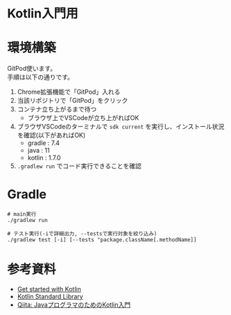 # Kotlin入門用

# 環境構築
GitPod使います。  
手順は以下の通りです。  

1. Chrome拡張機能で「GitPod」入れる
2. 当該リポジトリで「GitPod」をクリック
3. コンテナ立ち上がるまで待つ
    - ブラウザ上でVSCodeが立ち上がればOK
4. ブラウザVSCodeのターミナルで `sdk current` を実行し、インストール状況を確認(以下があればOK)
    - gradle : 7.4
    -  java  : 11
    - kotlin : 1.7.0
5. `.gradlew run` でコード実行できることを確認

# Gradle
```shell
# main実行
./gradlew run

# テスト実行(-iで詳細出力, --testsで実行対象を絞り込み)
./gradlew test [-i] [--tests "package.className[.methodName]]
```

# 参考資料
- [Get started with Kotlin](https://kotlinlang.org/docs/getting-started.html)
- [Kotlin Standard Library](https://kotlinlang.org/api/latest/jvm/stdlib/)
- [Qiita: JavaプログラマのためのKotlin入門](https://qiita.com/koher/items/bcc58c01c6ff2ece658f)
